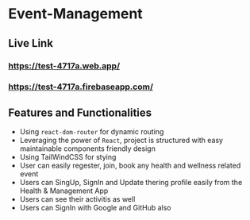 # Event-Management

## Live Link 

### https://test-4717a.web.app/

### https://test-4717a.firebaseapp.com/

## Features and Functionalities
- Using `react-dom-router` for dynamic routing
- Leveraging the power of `React`, project is structured with easy maintainable components friendly design
- Using TailWindCSS for stying
- User can easily regester, join, book any health and wellness related event
- Users can SingUp, SignIn and Update thering profile easily from the Health & Management App
- Users can see their activitis as well
- Users can SignIn with Google and GitHub also

